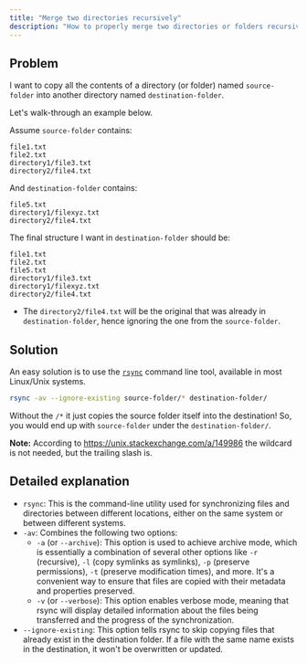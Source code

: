 ```yaml
---
title: "Merge two directories recursively"
description: "How to properly merge two directories or folders recursively, even subfolders, on Linux/Unix systems."
---
```


## Problem

I want to copy all the contents of a directory (or folder) named `source-folder` into another directory named `destination-folder`.

Let's walk-through an example below.

Assume `source-folder` contains:
```
file1.txt
file2.txt
directory1/file3.txt
directory2/file4.txt
```

And `destination-folder` contains:
```
file5.txt
directory1/filexyz.txt
directory2/file4.txt
```

The final structure I want in `destination-folder` should be:
```
file1.txt
file2.txt
file5.txt
directory1/file3.txt
directory1/filexyz.txt
directory2/file4.txt
```

- The `directory2/file4.txt` will be the original that was already in `destination-folder`, hence ignoring the one from the `source-folder`.

## Solution

An easy solution is to use the [`rsync`](https://linux.die.net/man/1/rsync) command line tool, available in most Linux/Unix systems.

```sh
rsync -av --ignore-existing source-folder/* destination-folder/
```

Without the `/*` it just copies the source folder itself into the destination!
So, you would end up with `source-folder` under the `destination-folder/`.

**Note:** According to https://unix.stackexchange.com/a/149986 the wildcard is not needed, but the trailing slash is.

## Detailed explanation

- `rsync`: This is the command-line utility used for synchronizing files and directories between different locations, either on the same system or between different systems.
- `-av`: Combines the following two options:
    - `-a` (or `--archive`): This option is used to achieve archive mode, which is essentially a combination of several other options like `-r` (recursive), `-l` (copy symlinks as symlinks), `-p` (preserve permissions), `-t` (preserve modification times), and more. It's a convenient way to ensure that files are copied with their metadata and properties preserved.
    - `-v` (or `--verbose`): This option enables verbose mode, meaning that rsync will display detailed information about the files being transferred and the progress of the synchronization.
- `--ignore-existing`: This option tells rsync to skip copying files that already exist in the destination folder. If a file with the same name exists in the destination, it won't be overwritten or updated.
